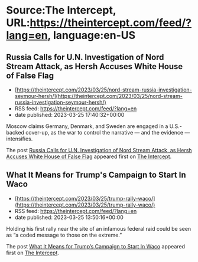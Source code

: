 # Source:The Intercept, URL:https://theintercept.com/feed/?lang=en, language:en-US

## Russia Calls for U.N. Investigation of Nord Stream Attack, as Hersh Accuses White House of False Flag
 - [https://theintercept.com/2023/03/25/nord-stream-russia-investigation-seymour-hersh/](https://theintercept.com/2023/03/25/nord-stream-russia-investigation-seymour-hersh/)
 - RSS feed: https://theintercept.com/feed/?lang=en
 - date published: 2023-03-25 17:40:32+00:00

<p>Moscow claims Germany, Denmark, and Sweden are engaged in a U.S.-backed cover-up, as the war to control the narrative — and the evidence — intensifies.</p>
<p>The post <a href="https://theintercept.com/2023/03/25/nord-stream-russia-investigation-seymour-hersh/" rel="nofollow">Russia Calls for U.N. Investigation of Nord Stream Attack, as Hersh Accuses White House of False Flag</a> appeared first on <a href="https://theintercept.com" rel="nofollow">The Intercept</a>.</p>

## What It Means for Trump's Campaign to Start In Waco
 - [https://theintercept.com/2023/03/25/trump-rally-waco/](https://theintercept.com/2023/03/25/trump-rally-waco/)
 - RSS feed: https://theintercept.com/feed/?lang=en
 - date published: 2023-03-25 13:50:16+00:00

<p>Holding his first rally near the site of an infamous federal raid could be seen as “a coded message to those on the extreme.”</p>
<p>The post <a href="https://theintercept.com/2023/03/25/trump-rally-waco/" rel="nofollow">What It Means for Trump&#8217;s Campaign to Start In Waco</a> appeared first on <a href="https://theintercept.com" rel="nofollow">The Intercept</a>.</p>

